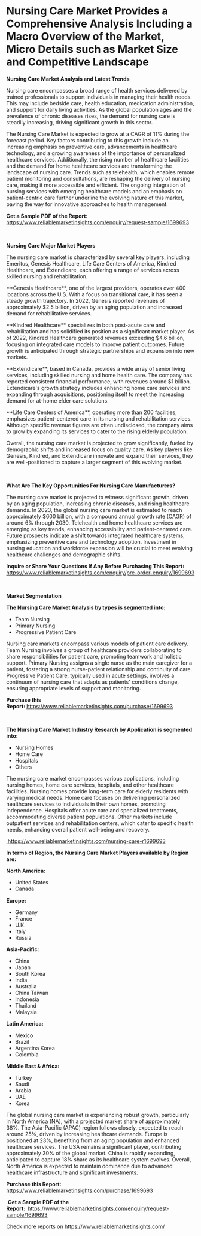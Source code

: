<p><h1>Nursing Care Market Provides a Comprehensive Analysis Including a Macro Overview of the Market, Micro Details such as Market Size and Competitive Landscape</h1></p><p><strong>Nursing Care Market Analysis and Latest Trends</strong></p>
<p><p>Nursing care encompasses a broad range of health services delivered by trained professionals to support individuals in managing their health needs. This may include bedside care, health education, medication administration, and support for daily living activities. As the global population ages and the prevalence of chronic diseases rises, the demand for nursing care is steadily increasing, driving significant growth in this sector.</p><p>The Nursing Care Market is expected to grow at a CAGR of 11% during the forecast period. Key factors contributing to this growth include an increasing emphasis on preventive care, advancements in healthcare technology, and a growing awareness of the importance of personalized healthcare services. Additionally, the rising number of healthcare facilities and the demand for home healthcare services are transforming the landscape of nursing care. Trends such as telehealth, which enables remote patient monitoring and consultations, are reshaping the delivery of nursing care, making it more accessible and efficient. The ongoing integration of nursing services with emerging healthcare models and an emphasis on patient-centric care further underline the evolving nature of this market, paving the way for innovative approaches to health management.</p></p>
<p><strong>Get a Sample PDF of the Report:&nbsp;</strong> <a href="https://www.reliablemarketinsights.com/enquiry/request-sample/1699693?utm_campaign=2531&utm_medium=2&utm_source=Github&utm_content=ia&utm_term=03032025&utm_id=nursing-care">https://www.reliablemarketinsights.com/enquiry/request-sample/1699693</a></p>
<p>&nbsp;</p>
<p><strong>Nursing Care Major Market Players</strong></p>
<p><p>The nursing care market is characterized by several key players, including Emeritus, Genesis Healthcare, Life Care Centers of America, Kindred Healthcare, and Extendicare, each offering a range of services across skilled nursing and rehabilitation.</p><p>**Genesis Healthcare**, one of the largest providers, operates over 400 locations across the U.S. With a focus on transitional care, it has seen a steady growth trajectory. In 2022, Genesis reported revenues of approximately $2.5 billion, driven by an aging population and increased demand for rehabilitative services.</p><p>**Kindred Healthcare** specializes in both post-acute care and rehabilitation and has solidified its position as a significant market player. As of 2022, Kindred Healthcare generated revenues exceeding $4.6 billion, focusing on integrated care models to improve patient outcomes. Future growth is anticipated through strategic partnerships and expansion into new markets.</p><p>**Extendicare**, based in Canada, provides a wide array of senior living services, including skilled nursing and home health care. The company has reported consistent financial performance, with revenues around $1 billion. Extendicare's growth strategy includes enhancing home care services and expanding through acquisitions, positioning itself to meet the increasing demand for at-home elder care solutions.</p><p>**Life Care Centers of America**, operating more than 200 facilities, emphasizes patient-centered care in its nursing and rehabilitation services. Although specific revenue figures are often undisclosed, the company aims to grow by expanding its services to cater to the rising elderly population.</p><p>Overall, the nursing care market is projected to grow significantly, fueled by demographic shifts and increased focus on quality care. As key players like Genesis, Kindred, and Extendicare innovate and expand their services, they are well-positioned to capture a larger segment of this evolving market.</p></p>
<p>&nbsp;</p>
<p><strong>What Are The Key Opportunities For Nursing Care Manufacturers?</strong></p>
<p><p>The nursing care market is projected to witness significant growth, driven by an aging population, increasing chronic diseases, and rising healthcare demands. In 2023, the global nursing care market is estimated to reach approximately $600 billion, with a compound annual growth rate (CAGR) of around 6% through 2030. Telehealth and home healthcare services are emerging as key trends, enhancing accessibility and patient-centered care. Future prospects indicate a shift towards integrated healthcare systems, emphasizing preventive care and technology adoption. Investment in nursing education and workforce expansion will be crucial to meet evolving healthcare challenges and demographic shifts.</p></p>
<p><strong>Inquire or Share Your Questions If Any Before Purchasing This Report:</strong> <a href="https://www.reliablemarketinsights.com/enquiry/pre-order-enquiry/1699693?utm_campaign=2531&utm_medium=2&utm_source=Github&utm_content=ia&utm_term=03032025&utm_id=nursing-care">https://www.reliablemarketinsights.com/enquiry/pre-order-enquiry/1699693</a></p>
<p>&nbsp;</p>
<p><strong>Market Segmentation</strong></p>
<p><strong>The Nursing Care Market Analysis by types is segmented into:</strong></p>
<p><ul><li>Team Nursing</li><li>Primary Nursing</li><li>Progressive Patient Care</li></ul></p>
<p><p>Nursing care markets encompass various models of patient care delivery. Team Nursing involves a group of healthcare providers collaborating to share responsibilities for patient care, promoting teamwork and holistic support. Primary Nursing assigns a single nurse as the main caregiver for a patient, fostering a strong nurse-patient relationship and continuity of care. Progressive Patient Care, typically used in acute settings, involves a continuum of nursing care that adapts as patients' conditions change, ensuring appropriate levels of support and monitoring.</p></p>
<p><strong>Purchase this Report:&nbsp;</strong><a href="https://www.reliablemarketinsights.com/purchase/1699693?utm_campaign=2531&utm_medium=2&utm_source=Github&utm_content=ia&utm_term=03032025&utm_id=nursing-care">https://www.reliablemarketinsights.com/purchase/1699693</a></p>
<p>&nbsp;</p>
<p><strong>The Nursing Care Market Industry Research by Application is segmented into:</strong></p>
<p><ul><li>Nursing Homes</li><li>Home Care</li><li>Hospitals</li><li>Others</li></ul></p>
<p><p>The nursing care market encompasses various applications, including nursing homes, home care services, hospitals, and other healthcare facilities. Nursing homes provide long-term care for elderly residents with varying medical needs. Home care focuses on delivering personalized healthcare services to individuals in their own homes, promoting independence. Hospitals offer acute care and specialized treatments, accommodating diverse patient populations. Other markets include outpatient services and rehabilitation centers, which cater to specific health needs, enhancing overall patient well-being and recovery.</p></p>
<p><a href="https://www.reliablemarketinsights.com/nursing-care-r1699693?utm_campaign=2531&utm_medium=2&utm_source=Github&utm_content=ia&utm_term=03032025&utm_id=nursing-care">&nbsp;https://www.reliablemarketinsights.com/nursing-care-r1699693</a></p>
<p><strong>In terms of Region, the Nursing Care Market Players available by Region are:</strong></p>
<p>
    <p> <strong> North America: </strong>
        <ul>
            <li>United States</li>
            <li>Canada</li>
        </ul>
        </p> 
    <p> <strong> Europe: </strong>
        <ul>
            <li>Germany</li>
            <li>France</li>
            <li>U.K.</li>
            <li>Italy</li>
            <li>Russia</li>
        </ul>
        </p> 
    <p> <strong> Asia-Pacific: </strong>
        <ul>
            <li>China</li>
            <li>Japan</li>
            <li>South Korea</li>
            <li>India</li>
            <li>Australia</li>
            <li>China Taiwan</li>
            <li>Indonesia</li>
            <li>Thailand</li>
            <li>Malaysia</li>
        </ul>
        </p> 
    <p> <strong> Latin America: </strong>
        <ul>
            <li>Mexico</li>
            <li>Brazil</li>
            <li>Argentina Korea</li>
            <li>Colombia</li>
        </ul>
        </p> 
    <p> <strong> Middle East & Africa: </strong>
        <ul>
            <li>Turkey</li>
            <li>Saudi</li>
            <li>Arabia</li>
            <li>UAE</li>
            <li>Korea</li>
        </ul>
    </p>
    </p>
<p><p>The global nursing care market is experiencing robust growth, particularly in North America (NA), with a projected market share of approximately 38%. The Asia-Pacific (APAC) region follows closely, expected to reach around 25%, driven by increasing healthcare demands. Europe is positioned at 23%, benefiting from an aging population and enhanced healthcare services. The USA remains a significant player, contributing approximately 30% of the global market. China is rapidly expanding, anticipated to capture 18% share as its healthcare system evolves. Overall, North America is expected to maintain dominance due to advanced healthcare infrastructure and significant investments.</p></p>
<p><strong>Purchase this Report: </strong><a href="https://www.reliablemarketinsights.com/purchase/1699693?utm_campaign=2531&utm_medium=2&utm_source=Github&utm_content=ia&utm_term=03032025&utm_id=nursing-care">https://www.reliablemarketinsights.com/purchase/1699693</a></p>
<p>&nbsp;<strong>Get a Sample PDF of the Report:&nbsp;&nbsp;</strong><a href="https://www.reliablemarketinsights.com/enquiry/request-sample/1699693?utm_campaign=2531&utm_medium=2&utm_source=Github&utm_content=ia&utm_term=03032025&utm_id=nursing-care">https://www.reliablemarketinsights.com/enquiry/request-sample/1699693</a></p>
<p><strong></strong></p>
<p>Check more reports on <a href="https://www.reliablemarketinsights.com/?utm_campaign=2531&utm_medium=2&utm_source=Github&utm_content=ia&utm_term=03032025&utm_id=nursing-care">https://www.reliablemarketinsights.com/</a></p>